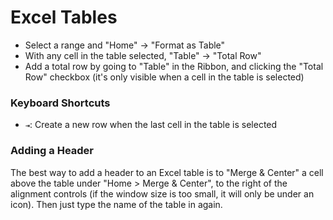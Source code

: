 # Excel Tables

- Select a range and "Home" -> "Format as Table"
- With any cell in the table selected, "Table" -> "Total Row"
- Add a total row by going to "Table" in the Ribbon, and clicking the "Total Row" checkbox (it's only visible when a cell in the table is selected)

### Keyboard Shortcuts

- `⇥`: Create a new row when the last cell in the table is selected

### Adding a Header

The best way to add a header to an Excel table is to "Merge & Center" a cell above the table under "Home > Merge & Center", to the right of the alignment controls (if the window size is too small, it will only be under an icon). Then just type the name of the table in again.
